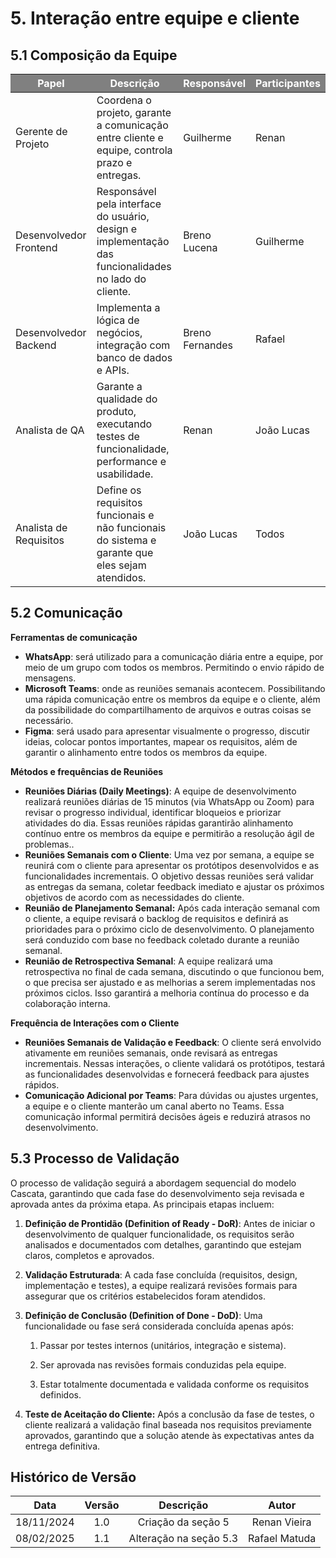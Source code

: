 # 5. Interação entre equipe e cliente

## 5.1 Composição da Equipe

<table>
  <thead>
    <tr style="background-color: gray; color: white;">
      <th>Papel</th>
      <th>Descrição</th>
      <th>Responsável</th>
      <th>Participantes</th>
    </tr>
  </thead>
  <tbody>
    <tr>
      <td>Gerente de Projeto</td>
      <td>Coordena o projeto, garante a comunicação entre cliente e equipe, controla prazo e entregas.</td>
      <td>Guilherme</td>
      <td>Renan</td>
    </tr>
    <tr>
      <td>Desenvolvedor Frontend</td>
      <td>Responsável pela interface do usuário, design e implementação das funcionalidades no lado do cliente.</td>
      <td>Breno Lucena</td>
      <td>Guilherme</td>
    </tr>
    <tr>
      <td>Desenvolvedor Backend</td>
      <td>Implementa a lógica de negócios, integração com banco de dados e APIs.</td>
      <td>Breno Fernandes</td>
      <td>Rafael</td>
    </tr>
    <tr>
      <td>Analista de QA</td>
      <td>Garante a qualidade do produto, executando testes de funcionalidade, performance e usabilidade.</td>
      <td>Renan</td>
      <td>João Lucas</td>
    </tr>
    <tr>
      <td>Analista de Requisitos</td>
      <td>Define os requisitos funcionais e não funcionais do sistema e garante que eles sejam atendidos.</td>
      <td>João Lucas</td>
      <td>Todos</td>
    </tr>
  </tbody>
</table>

## **5.2 Comunicação**

**Ferramentas de comunicação**

- **WhatsApp**: será utilizado para a comunicação diária entre a equipe, por meio de um grupo com todos os membros. Permitindo o envio rápido de mensagens.
- **Microsoft Teams**: onde as reuniões semanais acontecem. Possibilitando uma rápida comunicação entre os membros da equipe e o cliente, além da possibilidade do compartilhamento de arquivos e outras coisas se necessário.
- **Figma**: será usado para apresentar visualmente o progresso, discutir ideias, colocar pontos importantes, mapear os requisitos, além de garantir o alinhamento entre todos os membros da equipe.

**Métodos e frequências de Reuniões**

- **Reuniões Diárias (Daily Meetings)**: A equipe de desenvolvimento realizará reuniões diárias de 15 minutos (via WhatsApp ou Zoom) para revisar o progresso individual, identificar bloqueios e priorizar atividades do dia. Essas reuniões rápidas garantirão alinhamento contínuo entre os membros da equipe e permitirão a resolução ágil de problemas..
- **Reuniões Semanais com o Cliente**: Uma vez por semana, a equipe se reunirá com o cliente para apresentar os protótipos desenvolvidos e as funcionalidades incrementais. O objetivo dessas reuniões será validar as entregas da semana, coletar feedback imediato e ajustar os próximos objetivos de acordo com as necessidades do cliente.
- **Reunião de Planejamento Semanal:** Após cada interação semanal com o cliente, a equipe revisará o backlog de requisitos e definirá as prioridades para o próximo ciclo de desenvolvimento. O planejamento será conduzido com base no feedback coletado durante a reunião semanal.
- **Reunião de Retrospectiva Semanal**: A equipe realizará uma retrospectiva no final de cada semana, discutindo o que funcionou bem, o que precisa ser ajustado e as melhorias a serem implementadas nos próximos ciclos. Isso garantirá a melhoria contínua do processo e da colaboração interna.

**Frequência de Interações com o Cliente**

- **Reuniões Semanais de Validação e Feedback**: O cliente será envolvido ativamente em reuniões semanais, onde revisará as entregas incrementais. Nessas interações, o cliente validará os protótipos, testará as funcionalidades desenvolvidas e fornecerá feedback para ajustes rápidos.
- **Comunicação Adicional por Teams**: Para dúvidas ou ajustes urgentes, a equipe e o cliente manterão um canal aberto no Teams. Essa comunicação informal permitirá decisões ágeis e reduzirá atrasos no desenvolvimento.

## **5.3 Processo de Validação**

O processo de validação seguirá a abordagem sequencial do modelo Cascata, garantindo que cada fase do desenvolvimento seja revisada e aprovada antes da próxima etapa. As principais etapas incluem:

1. **Definição de Prontidão (Definition of Ready - DoR)**: Antes de iniciar o desenvolvimento de qualquer funcionalidade, os requisitos serão analisados e documentados com detalhes, garantindo que estejam claros, completos e aprovados.
2. **Validação Estruturada**: A cada fase concluída (requisitos, design, implementação e testes), a equipe realizará revisões formais para assegurar que os critérios estabelecidos foram atendidos.
3. **Definição de Conclusão (Definition of Done - DoD)**: Uma funcionalidade ou fase será considerada concluída apenas após:

    1. Passar por testes internos (unitários, integração e sistema).

    2. Ser aprovada nas revisões formais conduzidas pela equipe.

    3. Estar totalmente documentada e validada conforme os requisitos definidos.

4. **Teste de Aceitação do Cliente:** Após a conclusão da fase de testes, o cliente realizará a validação final baseada nos requisitos previamente aprovados, garantindo que a solução atende às expectativas antes da entrega definitiva.

##  Histórico de Versão

| **Data** | **Versão** | **Descrição** | **Autor** |
| :------: | :--------: | :----------:  | :-------: |
| 18/11/2024 | 1.0 | Criação da seção 5 | Renan Vieira |
| 08/02/2025 | 1.1 | Alteração na seção 5.3 | Rafael Matuda |